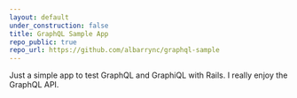 ```yaml
---
layout: default
under_construction: false
title: GraphQL Sample App
repo_public: true
repo_url: https://github.com/albarrync/graphql-sample
---
```


Just a simple app to test GraphQL and GraphiQL with Rails. I really enjoy the GraphQL
API.
